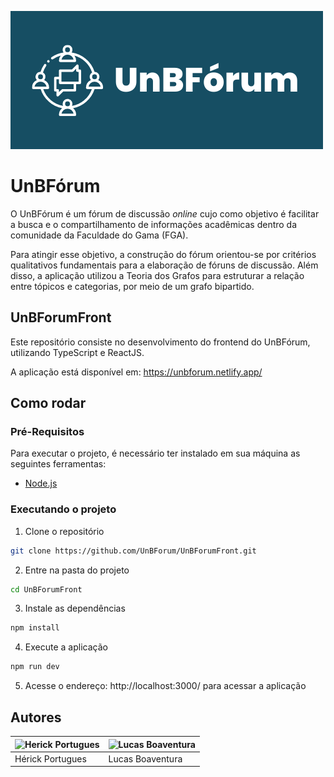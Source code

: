 ![unbforum_logo](./assets/logo.png)

# UnBFórum

O UnBFórum é um fórum de discussão *online* cujo como objetivo é facilitar a busca e o compartilhamento de informações acadêmicas dentro da comunidade da Faculdade do Gama (FGA).

Para atingir esse objetivo, a construção do fórum orientou-se por critérios qualitativos fundamentais para a elaboração de fóruns de discussão. Além disso, a aplicação utilizou a Teoria dos Grafos para estruturar a relação entre tópicos e categorias, por meio de um grafo bipartido.

## UnBForumFront

Este repositório consiste no desenvolvimento do frontend do UnBFórum, utilizando TypeScript e ReactJS.

A aplicação está disponível em: https://unbforum.netlify.app/

## Como rodar

### Pré-Requisitos

Para executar o projeto, é necessário ter instalado em sua máquina as seguintes ferramentas:

- [Node.js](https://nodejs.org/)

### Executando o projeto

1. Clone o repositório
```bash
git clone https://github.com/UnBForum/UnBForumFront.git
```

2. Entre na pasta do projeto
```bash
cd UnBForumFront
```

3. Instale as dependências
```bash
npm install
```

4. Execute a aplicação
```bash
npm run dev
```

5. Acesse o endereço: http://localhost:3000/ para acessar a aplicação


## Autores

| ![Herick Portugues](https://github.com/herickport.png?size=96) | ![Lucas Boaventura](https://github.com/lboaventura25.png?size=96) |
|----------------------------------------------------------------|-------------------------------------------------------------------|
| Hérick Portugues                                               | Lucas Boaventura                                                  |

